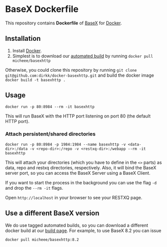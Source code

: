 # BaseX Dockerfile

This repository contains **Dockerfile** of [BaseX](http://basex.org/) for [Docker](https://www.docker.com/).

## Installation

1. Install [Docker](https://www.docker.com/).
2. Simplest is to download our [automated build](https://registry.hub.docker.com/u/micheee/basexhttp/) by running `docker pull micheee/basexhttp`

Otherwise, you could clone this repository by running `git clone git@github.com:dirkk/docker-basexhttp.git` and build the docker image `docker build -t basexhttp .`

## Usage

    docker run -p 80:8984 --rm -it basexhttp

This will run BaseX with the HTTP port listening on port 80 (the default HTTP port).

### Attach persistent/shared directories

    docker run -p 80:8984 -p 1984:1984 --name basexhttp -v <data-dir>:/data -v <repo-dir>:/repo -v <restxq-dir>:/webapp --rm -it basexhttp

This will attach your directories (which you have to define in the `<>` parts) as data, repo and restxq directories, respectively.
Also, it will bind the BaseX server port, so you can access the BaseX Server using a BaseX Client.

If you want to start the process in the background you can use the flag `-d` and drop the `--rm -it` flags.

Open `http://localhost` in your browser to see your RESTXQ page.

## Use a different BaseX version

We do use tagged automated builds, so you can download a different docker build at our [build page](https://registry.hub.docker.com/u/dirkk/basexhttp/builds_history/261655/). For example, to use BaseX 8.2 you can issue

    docker pull micheee/basexhttp:8.2
